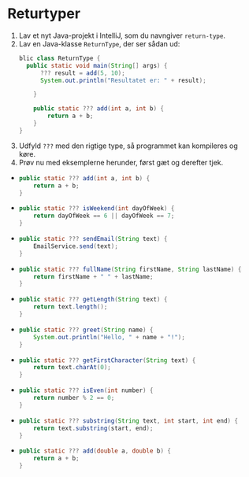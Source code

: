 # Returtyper

1. Lav et nyt Java-projekt i IntelliJ, som du navngiver `return-type`.
2. Lav en Java-klasse `ReturnType`, der ser sådan ud:
    ```java
    blic class ReturnType {
      public static void main(String[] args) {
          ??? result = add(5, 10);
          System.out.println("Resultatet er: " + result);

        }

        public static ??? add(int a, int b) {
            return a + b;
        }
    }
    ```
3. Udfyld `???` med den rigtige type, så programmet kan kompileres og køre.
4. Prøv nu med eksemplerne herunder, først gæt og derefter tjek.
- ```java
  public static ??? add(int a, int b) {
      return a + b;
  }
  ```
- ```java
  public static ??? isWeekend(int dayOfWeek) {
      return dayOfWeek == 6 || dayOfWeek == 7;
  }
  ```
- ```java
  public static ??? sendEmail(String text) {
      EmailService.send(text);
  }
  ```
- ```java
  public static ??? fullName(String firstName, String lastName) {
      return firstName + " " + lastName;
  }
  ```
- ```java
  public static ??? getLength(String text) {
      return text.length();
  }
  ```
- ```java
  public static ??? greet(String name) {
      System.out.println("Hello, " + name + "!");
  }
  ```
- ```java
  public static ??? getFirstCharacter(String text) {
      return text.charAt(0);
  }
  ```
- ```java
  public static ??? isEven(int number) {
      return number % 2 == 0;
  }
  ```
- ```java
  public static ??? substring(String text, int start, int end) {
      return text.substring(start, end);
  }
  ```
- ```java
  public static ??? add(double a, double b) {
      return a + b;
  }
  ```
